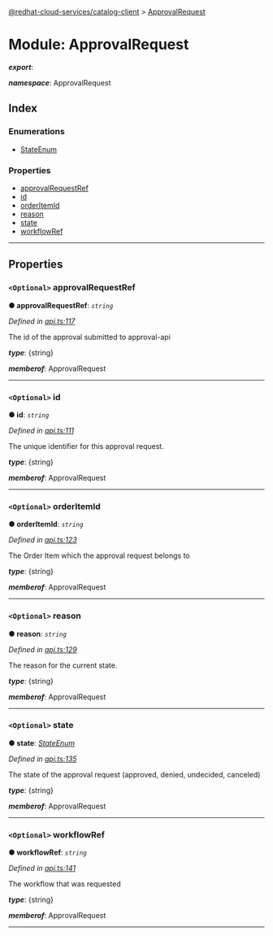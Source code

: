 [@redhat-cloud-services/catalog-client](../README.md) > [ApprovalRequest](../modules/approvalrequest.md)

# Module: ApprovalRequest

*__export__*: 

*__namespace__*: ApprovalRequest

## Index

### Enumerations

* [StateEnum](../enums/approvalrequest.stateenum.md)

### Properties

* [approvalRequestRef](approvalrequest.md#approvalrequestref)
* [id](approvalrequest.md#id)
* [orderItemId](approvalrequest.md#orderitemid)
* [reason](approvalrequest.md#reason)
* [state](approvalrequest.md#state)
* [workflowRef](approvalrequest.md#workflowref)

---

## Properties

<a id="approvalrequestref"></a>

### `<Optional>` approvalRequestRef

**● approvalRequestRef**: *`string`*

*Defined in [api.ts:117](https://github.com/RedHatInsights/javascript-clients/blob/master/packages/catalog/api.ts#L117)*

The id of the approval submitted to approval-api

*__type__*: {string}

*__memberof__*: ApprovalRequest

___
<a id="id"></a>

### `<Optional>` id

**● id**: *`string`*

*Defined in [api.ts:111](https://github.com/RedHatInsights/javascript-clients/blob/master/packages/catalog/api.ts#L111)*

The unique identifier for this approval request.

*__type__*: {string}

*__memberof__*: ApprovalRequest

___
<a id="orderitemid"></a>

### `<Optional>` orderItemId

**● orderItemId**: *`string`*

*Defined in [api.ts:123](https://github.com/RedHatInsights/javascript-clients/blob/master/packages/catalog/api.ts#L123)*

The Order Item which the approval request belongs to

*__type__*: {string}

*__memberof__*: ApprovalRequest

___
<a id="reason"></a>

### `<Optional>` reason

**● reason**: *`string`*

*Defined in [api.ts:129](https://github.com/RedHatInsights/javascript-clients/blob/master/packages/catalog/api.ts#L129)*

The reason for the current state.

*__type__*: {string}

*__memberof__*: ApprovalRequest

___
<a id="state"></a>

### `<Optional>` state

**● state**: *[StateEnum](../enums/approvalrequest.stateenum.md)*

*Defined in [api.ts:135](https://github.com/RedHatInsights/javascript-clients/blob/master/packages/catalog/api.ts#L135)*

The state of the approval request (approved, denied, undecided, canceled)

*__type__*: {string}

*__memberof__*: ApprovalRequest

___
<a id="workflowref"></a>

### `<Optional>` workflowRef

**● workflowRef**: *`string`*

*Defined in [api.ts:141](https://github.com/RedHatInsights/javascript-clients/blob/master/packages/catalog/api.ts#L141)*

The workflow that was requested

*__type__*: {string}

*__memberof__*: ApprovalRequest

___

